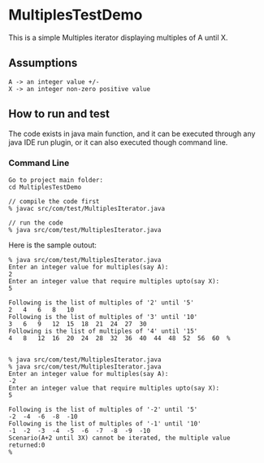 # MultiplesTestDemo

This is a simple Multiples iterator displaying multiples of A until X.

## Assumptions
```shell
A -> an integer value +/- 
X -> an integer non-zero positive value
```


## How to run and test
The code exists in java main function, and it can be executed through any java IDE run plugin, or it can also executed 
though command line.

### Command Line
```shell
Go to project main folder:
cd MultiplesTestDemo

// compile the code first
% javac src/com/test/MultiplesIterator.java

// run the code
% java src/com/test/MultiplesIterator.java
```


Here is the sample outout:
```shell
% java src/com/test/MultiplesIterator.java
Enter an integer value for multiples(say A):
2
Enter an integer value that require multiples upto(say X):
5

Following is the list of multiples of '2' until '5'
2	4	6	8	10	
Following is the list of multiples of '3' until '10'
3	6	9	12	15	18	21	24	27	30	
Following is the list of multiples of '4' until '15'
4	8	12	16	20	24	28	32	36	40	44	48	52	56	60	%     
                                                                                                                
                                                                                                                
% java src/com/test/MultiplesIterator.java                                                                                            % java src/com/test/MultiplesIterator.java
Enter an integer value for multiples(say A):
-2
Enter an integer value that require multiples upto(say X):
5

Following is the list of multiples of '-2' until '5'
-2	-4	-6	-8	-10	
Following is the list of multiples of '-1' until '10'
-1	-2	-3	-4	-5	-6	-7	-8	-9	-10	
Scenario(A+2 until 3X) cannot be iterated, the multiple value returned:0
% 

```

